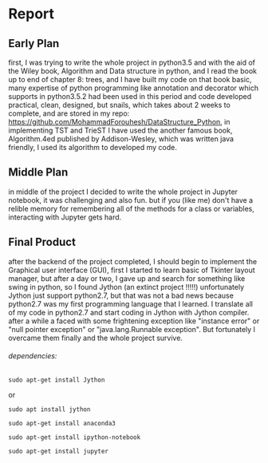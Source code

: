 # Report

## Early Plan
   
first, I was trying to write the whole project in python3.5 and with the aid of the Wiley book, Algorithm and Data structure in python, and I read the book up to end of chapter 8: trees, and I have built my code on that book basic, many expertise of python programming like annotation and decorator which supports in python3.5.2 had been used in this period and code developed practical, clean, designed, but snails, which takes about 2 weeks to complete, and are stored in my repo: https://github.com/MohammadForouhesh/DataStructure_Python, in implementing TST and TrieST I have used the another famous book, Algorithm.4ed published by Addison-Wesley, which was written java friendly, I used its algorithm to developed my code.


## Middle Plan
in middle of the project I decided to write the whole project in Jupyter notebook, it was challenging and also fun. but if you (like me) don't have a relible memory for remembering all of the methods for a class or variables, interacting with Jupyter gets hard.


## Final Product
after the backend of the project completed, I should begin to implement the Graphical user interface (GUI), first I started to learn basic of Tkinter layout manager, but after a day or two, I gave up and search for something like swing in python, so I found Jython (an extinct project !!!!!) unfortunately Jython just support python2.7, but that was not a bad news because python2.7 was my first programming language that I learned. I translate all of my code in python2.7 and start coding in Jython with Jython compiler. after a while a faced with some frightening exception like "instance error" or "null pointer exception" or "java.lang.Runnable exception". But fortunately I overcame them finally and the whole project survive. 
        
        
###### dependencies:
        

`sudo apt-get install Jython`

or 

`sudo apt install jython`

`sudo apt-get install anaconda3`

`sudo apt-get install ipython-notebook`

`sudo apt-get install jupyter`
